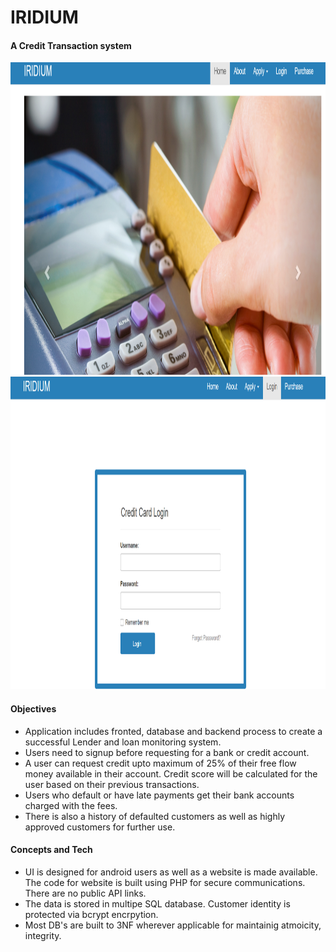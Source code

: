 # IRIDIUM
#### A Credit Transaction system
<img src="https://github.com/thefr33radical/projects/blob/master/others/IRIDIUM/images/home.PNG" width="800" height="500">
<img src="https://github.com/thefr33radical/projects/blob/master/others/IRIDIUM/images/login.PNG" width="700" height="500">

#### Objectives
* Application includes fronted, database and backend process to create a successful Lender and loan monitoring system.
* Users need to signup before requesting for a bank or credit account. 
* A user can request credit upto maximum of 25% of their free flow money available in their account. Credit score  will be  calculated for the user based  on their previous transactions.
* Users who default or have late payments get their bank accounts charged with the fees.
* There is also a history of defaulted customers as well as highly approved customers for further use.

#### Concepts and Tech
* UI is designed for android users as well as a website is made available. The code for website is built using PHP for secure communications. There are no public API links.
* The data is stored in multipe SQL database. Customer identity is protected via bcrypt encrpytion.
* Most DB's are built to 3NF wherever applicable for maintainig atmoicity, integrity. 


